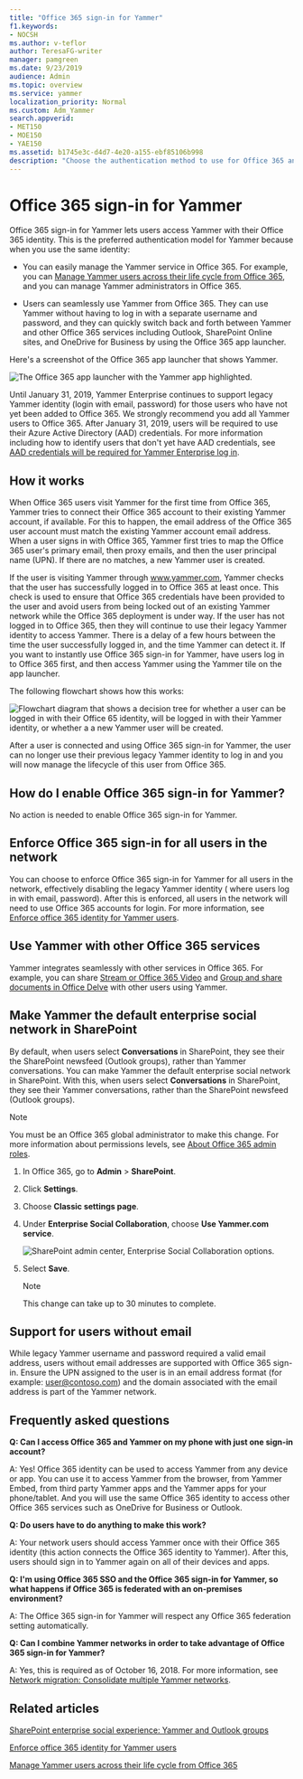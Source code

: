 ```yaml
---
title: "Office 365 sign-in for Yammer"
f1.keywords:
- NOCSH
ms.author: v-teflor
author: TeresaFG-writer
manager: pamgreen
ms.date: 9/23/2019
audience: Admin
ms.topic: overview
ms.service: yammer
localization_priority: Normal
ms.custom: Adm_Yammer
search.appverid:
- MET150
- MOE150
- YAE150
ms.assetid: b1745e3c-d4d7-4e20-a155-ebf85106b998
description: "Choose the authentication method to use for Office 365 and Yammer: directory sync, single sign-on (SSO), or Office 365 sign-in for Yammer. Add Yammer to the Office 365 navigation bar."
---
```


# Office 365 sign-in for Yammer

Office 365 sign-in for Yammer lets users access Yammer with their Office 365 identity. This is the preferred authentication model for Yammer because when you use the same identity: 
  
- You can easily manage the Yammer service in Office 365. For example, you can [Manage Yammer users across their life cycle from Office 365](manage-users-across-their-lifecycle.md), and you can manage Yammer administrators in Office 365.
    
- Users can seamlessly use Yammer from Office 365. They can use Yammer without having to log in with a separate username and password, and they can quickly switch back and forth between Yammer and other Office 365 services including Outlook, SharePoint Online sites, and OneDrive for Business by using the Office 365 app launcher.
    
Here's a screenshot of the Office 365 app launcher that shows Yammer.
  
![The Office 365 app launcher with the Yammer app highlighted.](../media/2a9e4707-3671-411d-81c1-723fcdd2b483.png)
  
Until January 31, 2019, Yammer Enterprise continues to support legacy Yammer identity (login with email, password) for those users who have not yet been added to Office 365. We strongly recommend you add all Yammer users to Office 365. After January 31, 2019, users will be required to use their Azure Active Directory (AAD) credentials. For more information including how to identify users that don't yet have AAD credentials, see [AAD credentials will be required for Yammer Enterprise log in](aad-account-required.md).
  
## How it works

When Office 365 users visit Yammer for the first time from Office 365, Yammer tries to connect their Office 365 account to their existing Yammer account, if available. For this to happen, the email address of the Office 365 user account must match the existing Yammer account email address. When a user signs in with Office 365, Yammer first tries to map the Office 365 user's primary email, then proxy emails, and then the user principal name (UPN). If there are no matches, a new Yammer user is created.
  
If the user is visiting Yammer through www.yammer.com, Yammer checks that the user has successfully logged in to Office 365 at least once. This check is used to ensure that Office 365 credentials have been provided to the user and avoid users from being locked out of an existing Yammer network while the Office 365 deployment is under way. If the user has not logged in to Office 365, then they will continue to use their legacy Yammer identity to access Yammer. There is a delay of a few hours between the time the user successfully logged in, and the time Yammer can detect it. If you want to instantly use Office 365 sign-in for Yammer, have users log in to Office 365 first, and then access Yammer using the Yammer tile on the app launcher.
  
The following flowchart shows how this works:
  
![Flowchart diagram that shows a decision tree for whether a user can be logged in with their Office 65 identity, will be logged in with their Yammer identity, or whether a a new Yammer user will be created.](../media/31216e5e-721c-4227-9d0d-a050e3359823.png)
  
After a user is connected and using Office 365 sign-in for Yammer, the user can no longer use their previous legacy Yammer identity to log in and you will now manage the lifecycle of this user from Office 365.
  
## How do I enable Office 365 sign-in for Yammer?

No action is needed to enable Office 365 sign-in for Yammer.
  
## Enforce Office 365 sign-in for all users in the network

You can choose to enforce Office 365 sign-in for Yammer for all users in the network, effectively disabling the legacy Yammer identity ( where users log in with email, password). After this is enforced, all users in the network will need to use Office 365 accounts for login. For more information, see [Enforce office 365 identity for Yammer users](../configure-your-yammer-network/enforce-office-365-identity.md).
  
## Use Yammer with other Office 365 services

Yammer integrates seamlessly with other services in Office 365. For example, you can share [Stream or Office 365 Video](https://support.office.com/article/ca1cc1a9-a615-46e1-b6a3-40dbd99939a6) and [Group and share documents in Office Delve](https://support.office.com/article/da0c5804-01ef-4edd-8b87-e576b19bef3e#BKMK_WorkTogetherByUsingYammer) with other users using Yammer. 
  
## Make Yammer the default enterprise social network in SharePoint

By default, when users select **Conversations** in SharePoint, they see their the SharePoint newsfeed (Outlook groups), rather than Yammer conversations. You can make Yammer the default enterprise social network in SharePoint. With this, when users select **Conversations** in SharePoint, they see their Yammer conversations, rather than the SharePoint newsfeed (Outlook groups). 
  
> [!NOTE]
> You must be an Office 365 global administrator to make this change. For more information about permissions levels, see [About Office 365 admin roles](https://support.office.com/article/DA585EEA-F576-4F55-A1E0-87090B6AAA9D). 
  
1. In Office 365, go to **Admin** \> **SharePoint**.
    
2. Click **Settings**.

3. Choose **Classic settings page**.
    
4. Under **Enterprise Social Collaboration**, choose **Use Yammer.com service**.
    
    ![SharePoint admin center, Enterprise Social Collaboration options.](../media/c89f672f-be20-4b71-9719-7acfa03162b8.png)
  
5. Select **Save**.
    
    > [!NOTE]
    > This change can take up to 30 minutes to complete. 
  
## Support for users without email

While legacy Yammer username and password required a valid email address, users without email addresses are supported with Office 365 sign-in. Ensure the UPN assigned to the user is in an email address format (for example: user@contoso.com) and the domain associated with the email address is part of the Yammer network.
  
## Frequently asked questions

**Q: Can I access Office 365 and Yammer on my phone with just one sign-in account?**
    
A: Yes! Office 365 identity can be used to access Yammer from any device or app. You can use it to access Yammer from the browser, from Yammer Embed, from third party Yammer apps and the Yammer apps for your phone/tablet. And you will use the same Office 365 identity to access other Office 365 services such as OneDrive for Business or Outlook.
    
**Q: Do users have to do anything to make this work?**

A: Your network users should access Yammer once with their Office 365 identity (this action connects the Office 365 identity to Yammer). After this, users should sign in to Yammer again on all of their devices and apps.
    
**Q: I'm using Office 365 SSO and the Office 365 sign-in for Yammer, so what happens if Office 365 is federated with an on-premises environment?**

A: The Office 365 sign-in for Yammer will respect any Office 365 federation setting automatically.
    
**Q: Can I combine Yammer networks in order to take advantage of Office 365 sign-in for Yammer?**

A: Yes, this is required as of October 16, 2018. For more information, see [Network migration: Consolidate multiple Yammer networks](../configure-your-yammer-network/consolidate-multiple-yammer-networks.md).
    
## Related articles

[SharePoint enterprise social experience: Yammer and Outlook groups](../integrate-yammer-with-other-apps/yammer-and-newsfeed.md)
    
[Enforce office 365 identity for Yammer users](../configure-your-yammer-network/enforce-office-365-identity.md)
    
[Manage Yammer users across their life cycle from Office 365](manage-users-across-their-lifecycle.md)
